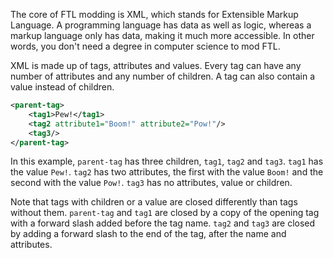 The core of FTL modding is XML, which stands for Extensible Markup Language. A programming language has data as well as logic, whereas a markup language only has data, making it much more accessible. In other words, you don't need a degree in computer science to mod FTL.

XML is made up of tags, attributes and values. Every tag can have any number of attributes and any number of children. A tag can also contain a value instead of children.

```xml
<parent-tag>
    <tag1>Pew!</tag1>
    <tag2 attribute1="Boom!" attribute2="Pow!"/>
    <tag3/>
</parent-tag>
```

In this example, `parent-tag` has three children, `tag1`, `tag2` and `tag3`. `tag1` has the value `Pew!`. `tag2` has two attributes, the first with the value `Boom!` and the second with the value `Pow!`. `tag3` has no attributes, value or children.

Note that tags with children or a value are closed differently than tags without them. `parent-tag` and `tag1` are closed by a copy of the opening tag with a forward slash added before the tag name. `tag2` and `tag3` are closed by adding a forward slash to the end of the tag, after the name and attributes.
